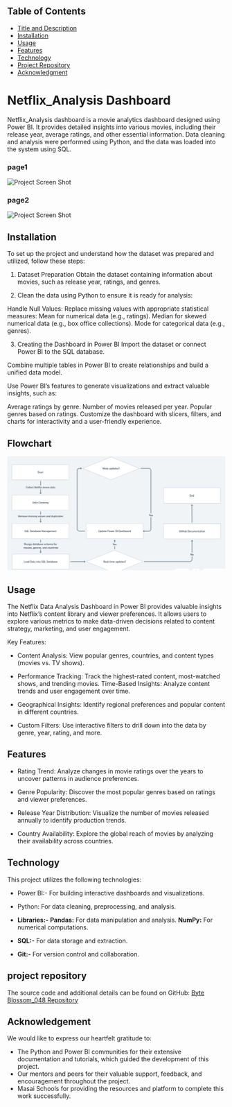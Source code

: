 ## Table of Contents
- [Title and Description](#description)
- [Installation](#installation)
- [Usage](#usage)
- [Features](#features)
- [Technology](#technology)
- [Project Repository](#project-repository)
- [Acknowledgment](#acknowledgment)

# Netflix_Analysis Dashboard

Netflix_Analysis dashboard is a movie analytics dashboard designed using Power BI. It provides detailed insights into various movies, including their release year, average ratings, and other essential information. Data cleaning and analysis were performed using Python, and the data was loaded into the system using SQL.

### page1
![Project Screen Shot](https://github.com/user-attachments/assets/fc81f3cb-9aa1-4b91-b144-c987ed6fccb3)

### page2
![Project Screen Shot](https://github.com/user-attachments/assets/012c95d7-0269-444d-a4a8-4420164e84a2)


## Installation

To set up the project and understand how the dataset was prepared and utilized, follow these steps:

1) Dataset Preparation
Obtain the dataset containing information about movies, such as release year, ratings, and genres.

2) Clean the data using Python to ensure it is ready for analysis:

Handle Null Values: Replace missing values with appropriate statistical measures:
Mean for numerical data (e.g., ratings).
Median for skewed numerical data (e.g., box office collections).
Mode for categorical data (e.g., genres).

3) Creating the Dashboard in Power BI
Import the dataset or connect Power BI to the SQL database.

Combine multiple tables in Power BI to create relationships and build a unified data model.

Use Power BI’s features to generate visualizations and extract valuable insights, such as:

Average ratings by genre.
Number of movies released per year.
Popular genres based on ratings.
Customize the dashboard with slicers, filters, and charts for interactivity and a user-friendly experience.


## Flowchart

![Process Flowchart](https://github.com/AliAbbaskhan04/Byte_Blossom_048/blob/main/Flowchart.png)

## Usage

The Netflix Data Analysis Dashboard in Power BI provides valuable insights into Netflix’s content library and viewer preferences. It allows users to explore various metrics to make data-driven decisions related to content strategy, marketing, and user engagement.

Key Features:
* Content Analysis: View popular genres, countries, and content types (movies vs. TV shows).

* Performance Tracking: Track the highest-rated content, most-watched shows, and trending movies.
Time-Based Insights: Analyze content trends and user engagement over time.

* Geographical Insights: Identify regional preferences and popular content in different countries.

* Custom Filters: Use interactive filters to drill down into the data by genre, year, rating, and more.


## Features

* Rating Trend: Analyze changes in movie ratings over the years to uncover patterns in audience preferences.

* Genre Popularity: Discover the most popular genres based on ratings and viewer preferences.

* Release Year Distribution: Visualize the number of movies released annually to identify production trends.

* Country Availability: Explore the global reach of movies by analyzing their availability across countries.


## Technology

This project utilizes the following technologies:

* Power BI:- For building interactive dashboards and visualizations.

* Python: For data cleaning, preprocessing, and analysis.

* **Libraries:-**
**Pandas:** For data manipulation and analysis.
**NumPy:** For numerical computations.

* **SQL:-** For data storage and extraction.

* **Git:-** For version control and collaboration.


## project repository

The source code and additional details can be found on GitHub: 
[Byte Blossom_048 Repository](https://github.com/AliAbbaskhan04/Byte_Blossom_048)


## Acknowledgement

We would like to express our heartfelt gratitude to:

* The Python and Power BI communities for their extensive documentation and tutorials, which guided the development of this project.
* Our mentors and peers for their valuable support, feedback, and encouragement throughout the project.
* Masai Schools for providing the resources and platform to complete this work successfully.
